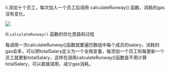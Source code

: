 ii.添加十个员工，每次加入一个员工后调用 calculateRunway() 函数，消耗的gas没有变化。

![](https://ws1.sinaimg.cn/large/006tNc79gy1fslgkx8bkxj313g046aaz.jpg)




iii.`calculateRunway()` 函数的优化思路和过程

每调用一次calculateRunway()函数就要遍历数组中每个成员的salary，消耗的gas会多，可以把totalSalary定义为一个全局变量，每添加一个员工和每更新一个员工就更新totalSalary，这样在调用calculateRunway()函数是不用计算totalSalary，可以直接调用，减少gas消耗。
